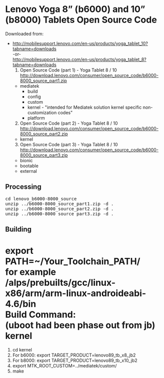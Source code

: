 # Lenovo Yoga 8” (b6000) and 10” (b8000) Tablets Open Source Code

Downloaded from:
* http://mobilesupport.lenovo.com/en-us/products/yoga_tablet_10?tabname=downloads  
  -or-  
  http://mobilesupport.lenovo.com/en-us/products/yoga_tablet_8?tabname=downloads
  1. Open Source Code (part 1) - Yoga Tablet 8 / 10  
     http://download.lenovo.com/consumer/open_source_code/b6000-8000_source_part1.zip
    * mediatek
      * build
      * config
      * custom
      * kernel - "intended for Mediatek solution kernel specific non-customization codes"
      * platform
  2. Open Source Code (part 2) - Yoga Tablet 8 / 10  
     http://download.lenovo.com/consumer/open_source_code/b6000-8000_source_part2.zip
    * kernel
  3. Open Source Code (part 3) - Yoga Tablet 8 / 10  
     http://download.lenovo.com/consumer/open_source_code/b6000-8000_source_part3.zip
    * bionic
    * bootable
    * external

## Processing

<pre>
cd lenovo_b6000-8000_source
unzip ../b6000-8000_source_part1.zip -d .
unzip ../b6000-8000_source_part2.zip -d .
unzip ../b6000-8000_source_part3.zip -d .
</pre>

## Building
export PATH=~/Your_Toolchain_PATH/  
for example /alps/prebuilts/gcc/linux-x86/arm/arm-linux-androideabi-4.6/bin  
Build Command:  
(uboot had been phase out from jb)  
kernel
======
1. cd kernel
2. For b6000: export TARGET_PRODUCT=lenovo89_tb_x8_jb2
4. For b8000: export TARGET_PRODUCT=lenovo89_tb_x10_jb2
3. export MTK_ROOT_CUSTOM=../mediatek/custom/
4. make

